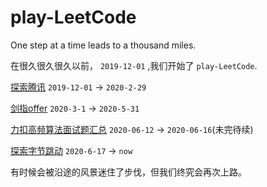 # play-LeetCode
One step at a time leads to a thousand miles.

  在很久很久很久以前， `2019-12-01` ,我们开始了 `play-LeetCode`.

[探索腾讯](https://github.com/lbwnbZx/play-LeetCode/tree/master/tansuo-tencent) `2019-12-01` -> `2020-2-29`

[剑指offer](https://github.com/lbwnbZx/play-LeetCode/tree/master/jianzhi-offer) `2020-3-1` -> `2020-5-31`

[力扣高频算法面试题汇总](https://github.com/lbwnbZx/play-LeetCode/tree/master/%E5%8A%9B%E6%89%A3%E9%AB%98%E9%A2%91%E7%AE%97%E6%B3%95%E9%9D%A2%E8%AF%95%E9%A2%98%E6%B1%87%E6%80%BB) `2020-06-12` -> `2020-06-16`(未完待续)

[探索字节跳动](https://github.com/lbwnbZx/play-LeetCode/tree/master/tansuo-bytedance) `2020-6-17` -> `now`

有时候会被沿途的风景迷住了步伐，但我们终究会再次上路。

